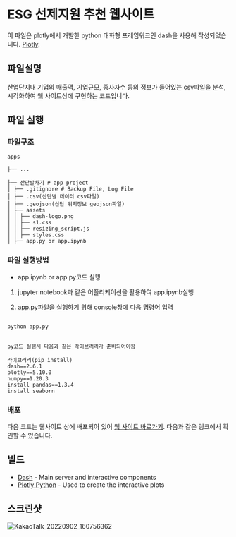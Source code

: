 # ESG 선제지원 추천 웹사이트

이 파일은 plotly에서 개발한 python 대화형 프레임워크인 dash을 사용해 작성되었습니다. [Plotly](https://plot.ly/).

## 파일설명 

산업단지내 기업의 매출액, 기업규모, 종사자수 등의 정보가 들어있는 csv파일을 분석, 시각화하여 웹 사이트상에 구현하는 코드입니다.

## 파일 실행

### 파일구조

```
apps

├── ...

├── 산단발차기 # app project
│ ├── .gitignore # Backup File, Log File
│ ├── .csv(산단별 데이터 csv파일)
│ ├── .geojson(산단 위치정보 geojson파일)
│ ├── assets
│ │ ├── dash-logo.png
│ │ ├── s1.css
│ │ ├── resizing_script.js
│ │ ├── styles.css
│ ├── app.py or app.ipynb

```

### 파일 실행방법 

- app.ipynb or app.py코드 실행


1. jupyter notebook과 같은 어플리케이션을 활용하여 app.ipynb실행

2. app.py파일을 실행하기 위해 console창에 다음 명령어 입력

```

python app.py


py코드 실행시 다음과 같은 라이브러리가 준비되어야함 

라이브러리(pip install)
dash==2.6.1
plotly==5.10.0
numpy==1.20.3
install pandas==1.3.4
install seaborn
```

### 배포

다음 코드는 웹사이트 상에 배포되어 있어 [웹 사이트 바로가기](goodmoni-parksangje.pythonanywhere.com). 다음과 같은 링크에서 확인할 수 있습니다.

## 빌드

- [Dash](https://dash.plot.ly/) - Main server and interactive components
- [Plotly Python](https://plot.ly/python/) - Used to create the interactive plots


## 스크린샷
![KakaoTalk_20220902_160756362](https://user-images.githubusercontent.com/103256030/188083988-0cdbf2c4-1944-4e07-8551-df751d57c5a7.png)



